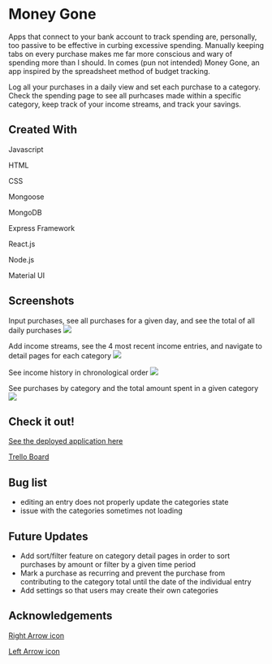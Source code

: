 # Money Gone

Apps that connect to your bank account to track spending are, personally, too passive to be effective in curbing excessive spending. Manually keeping tabs on every purchase makes me far more conscious and wary of spending more than I should. In comes (pun not intended) Money Gone, an app inspired by the spreadsheet method of budget tracking. 

Log all your purchases in a daily view and set each purchase to a category. Check the spending page to see all purhcases made within a specific category, keep track of your income streams, and track your savings. 

## Created With

Javascript

HTML

CSS

Mongoose

MongoDB

Express Framework

React.js

Node.js

Material UI

## Screenshots

Input purchases, see all purchases for a given day, and see the total of all daily purchases
<img src="https://i.imgur.com/BpK0qhW.png">

Add income streams, see the 4 most recent income entries, and navigate to detail pages for each category
<img src="https://i.imgur.com/8FymLA1.png">

See income history in chronological order
<img src="https://i.imgur.com/zD2ycA5.png">

See purchases by category and the total amount spent in a given category
<img src="https://i.imgur.com/0BYfhvA.png">

## Check it out!

<a href="https://money-gone.herokuapp.com">See the deployed application here</a>

<a href="https://trello.com/b/3OVyql3n/project-4">Trello Board</a>

## Bug list
<ul>
	<li>editing an entry does not properly update the categories state</li>
	<li>issue with the categories sometimes not loading</li>
</ul>

## Future Updates

<ul>
	<li>Add sort/filter feature on category detail pages in order to sort purchases by amount or filter by a given time period</li>
	<li>Mark a purchase as recurring and prevent the purchase from contributing to the category total until the date of the individual entry</li>
	<li>Add settings so that users may create their own categories</li>
</ul>

## Acknowledgements

<a href="https://www.flaticon.com/free-icon-font/angle-right_3916949?term=right+arrow&related_id=3916949">Right Arrow icon</a>

<a href="https://www.flaticon.com/free-icon-font/angle-left_3916931?term=left+arrow&related_id=3916931">Left Arrow icon</a>